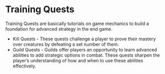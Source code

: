 # Training Quests

Training Quests are basically tutorials on game mechanics to build a foundation for advanced strategy in the end game.

* Kill Quests - These quests challenge a player to prove their mastery over creatures by defeating a set number of them.
* Guild Quests - Guilds offer players an opportunity to learn advanced abilities to add strategic options in combat. These quests sharpen the player’s understanding of how and when to use these abilities effectively.
